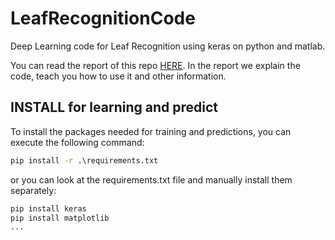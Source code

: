 # LeafRecognitionCode

Deep Learning code for Leaf Recognition using keras on python and matlab.

You can read the report of this repo [HERE](https://leafrecognitionreport.netlify.app/).
In the report we explain the code, teach you how to use it and other information.

## INSTALL for learning and predict

To install the packages needed for training and predictions, you can execute the following command:

```cmd
pip install -r .\requirements.txt
```

or you can look at the requirements.txt file and manually install them separately:

```cmd
pip install keras
pip install matplotlib
...
```
